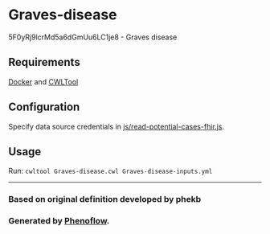 # Graves-disease

5F0yRj9lcrMd5a6dGmUu6LC1je8 - Graves disease

## Requirements

[Docker](https://docs.docker.com/install/) and [CWLTool](https://github.com/common-workflow-language/cwltool#install)

## Configuration

Specify data source credentials in [js/read-potential-cases-fhir.js](js/read-potential-cases-fhir.js).

## Usage

Run: `cwltool Graves-disease.cwl Graves-disease-inputs.yml`

***

### Based on original definition developed by phekb
### Generated by [Phenoflow](https://kclhi.org/phenoflow).

